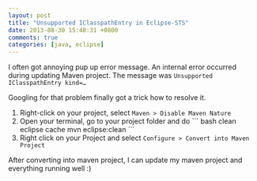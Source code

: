 ```yaml
---
layout: post
title: "Unsupported IClasspathEntry in Eclipse-STS"
date: 2013-08-30 15:48:31 +0800
comments: true
categories: [java, eclipse]
---
```

I often got annoying pup up error message. An internal error occurred during updating Maven project. The message was <code>Unsupported IClasspathEntry kind=… </code>

Googling for that problem finally got a trick how to resolve it.
<ol>
<li>Right-click on your project, select <code>Maven > Disable Maven Nature</code></li>
<li>
Open your terminal, go to your project folder and do
``` bash clean eclipse cache
mvn eclipse:clean
```
</li>
<li>
Right click on your Project and select <code>Configure > Convert into Maven Project</code>
</li>

</ol>

After converting into maven project, I can update my maven project and everything running well :)

